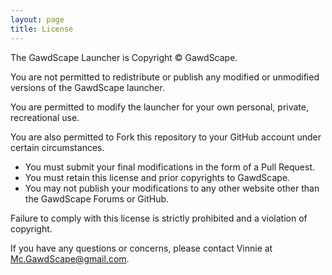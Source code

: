 ```yaml
---
layout: page
title: License
---
```


The GawdScape Launcher is Copyright © GawdScape.

You are not permitted to redistribute or publish any modified or unmodified versions of the GawdScape launcher.

You are permitted to modify the launcher for your own personal, private, recreational use.

You are also permitted to Fork this repository to your GitHub account under certain circumstances.

- You must submit your final modifications in the form of a Pull Request.
- You must retain this license and prior copyrights to GawdScape.
- You may not publish your modifications to any other website other than the GawdScape Forums or GitHub.

Failure to comply with this license is strictly prohibited and a violation of copyright.

If you have any questions or concerns, please contact Vinnie at <Mc.GawdScape@gmail.com>.
